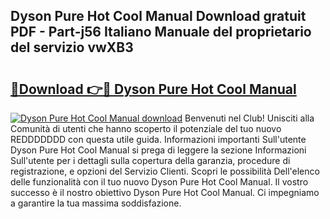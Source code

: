 ## Dyson Pure Hot Cool Manual Download gratuit PDF - Part-j56 Italiano Manuale del proprietario del servizio vwXB3

# <h2><a href="http://dfejlfd.blite.top/?on=Dyson+Pure+Hot+Cool+Manual">🔗Download 👉🔴 Dyson Pure Hot Cool Manual</a></h2>

[![Dyson Pure Hot Cool Manual download](https://i.imgur.com/lujVjoI.png)](http://dfejlfd.blite.top/?on=Dyson+Pure+Hot+Cool+Manual)
Benvenuti nel Club! Unisciti alla Comunità di utenti che hanno scoperto il potenziale del tuo nuovo REDDDDDDD con questa utile guida. Informazioni importanti Sull'utente Dyson Pure Hot Cool Manual si prega di leggere la sezione Informazioni Sull'utente per i dettagli sulla copertura della garanzia, procedure di registrazione, e opzioni del Servizio Clienti. Scopri le possibilità Dell'elenco delle funzionalità con il tuo nuovo Dyson Pure Hot Cool Manual. Il vostro successo è il nostro obiettivo Dyson Pure Hot Cool Manual. Ci impegniamo a garantire la tua massima soddisfazione.
